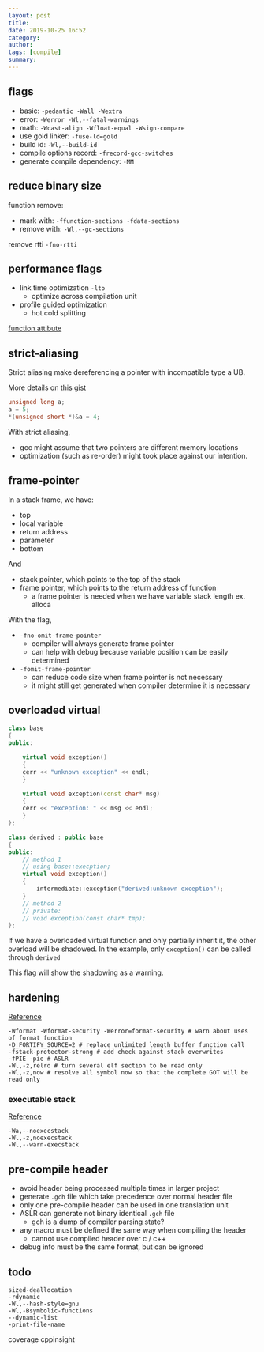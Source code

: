 ```yaml
---
layout: post
title: 
date: 2019-10-25 16:52
category: 
author: 
tags: [compile]
summary: 
---
```


## flags

* basic: `-pedantic -Wall -Wextra` 
* error: `-Werror -Wl,--fatal-warnings`
* math: `-Wcast-align -Wfloat-equal -Wsign-compare`
* use gold linker: `-fuse-ld=gold`
* build id: `-Wl,--build-id`
* compile options record: `-frecord-gcc-switches`
* generate compile dependency: `-MM`

## reduce binary size

function remove:

* mark with: `-ffunction-sections -fdata-sections`
* remove with: `-Wl,--gc-sections`

remove rtti `-fno-rtti`

## performance flags

* link time optimization `-lto`
  * optimize across compilation unit
* profile guided optimization
  * hot cold splitting

[function attibute](https://gcc.gnu.org/onlinedocs/gcc/Function-Attributes.html)

## strict-aliasing

Strict aliasing make dereferencing a pointer with incompatible type a UB.

More details on this [gist](https://gist.github.com/shafik/848ae25ee209f698763cffee272a58f8)

```c
unsigned long a;
a = 5;
*(unsigned short *)&a = 4;
```

With strict aliasing,

* gcc might assume that two pointers are different memory locations
* optimization (such as re-order) might took place against our intention.

## frame-pointer

In a stack frame, we have:

* top
* local variable
* return address
* parameter
* bottom

And

* stack pointer, which points to the top of the stack
* frame pointer, which points to the return address of function
  * a frame pointer is needed when we have variable stack length ex. alloca

With the flag,

* `-fno-omit-frame-pointer`
  * compiler will always generate frame pointer
  * can help with debug because variable position can be easily determined
* `-fomit-frame-pointer`
  * can reduce code size when frame pointer is not necessary
  * it might still get generated when compiler determine it is necessary

## overloaded virtual

```c++
class base
{
public:

    virtual void exception()
    {
    cerr << "unknown exception" << endl;
    }

    virtual void exception(const char* msg)
    {
    cerr << "exception: " << msg << endl;
    }
};

class derived : public base
{
public:
    // method 1
    // using base::execption;
    virtual void exception() 
    { 
        intermediate::exception("derived:unknown exception");
    }
    // method 2
    // private:
    // void exception(const char* tmp);
};
```

If we have a overloaded virtual function and only partially inherit it,
the other overload will be shadowed.
In the example, only `exception()` can be called through `derived`

This flag will show the shadowing as a warning.

## hardening

[Reference](https://wiki.debian.org/Hardening#Environment_variables)

```
-Wformat -Wformat-security -Werror=format-security # warn about uses of format function
-D_FORTIFY_SOURCE=2 # replace unlimited length buffer function call
-fstack-protector-strong # add check against stack overwrites
-fPIE -pie # ASLR
-Wl,-z,relro # turn several elf section to be read only
-Wl,-z,now # resolve all symbol now so that the complete GOT will be read only
```

### executable stack

[Reference](https://wiki.gentoo.org/wiki/Hardened/GNU_stack_quickstart)

```
-Wa,--noexecstack
-Wl,-z,noexecstack
-Wl,--warn-execstack
```

## pre-compile header

* avoid header being processed multiple times in larger project
* generate `.gch` file which take precedence over normal header file
* only one pre-compile header can be used in one translation unit
* ASLR can generate not binary identical `.gch` file
  * gch is a dump of compiler parsing state?
* any macro must be defined the same way when compiling the header
  * cannot use compiled header over c / c++
* debug info must be the same format, but can be ignored

## todo

```
sized-deallocation
-rdynamic
-Wl,--hash-style=gnu
-Wl,-Bsymbolic-functions
--dynamic-list
-print-file-name
```

coverage
cppinsight
